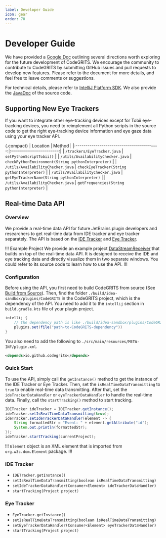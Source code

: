 ```yaml
---
label: Developer Guide
icon: gear
order: 70
---
```


# Developer Guide

We have provided a [Google Doc](https://docs.google.com/document/d/1_F2sq6U0riRSHU5WK0StQeAnJHSHCKZR9L_EZUeT6RE/edit?usp=sharing) outlining several directions worth exploring for the future development of CodeGRITS.
We encourage the community to contribute to CodeGRITS by submitting GitHub issues and pull requests to develop new features.
Please refer to the document for more details, and feel free to leave comments or suggestions.

For technical details, please refer to [IntelliJ Platform SDK](https://plugins.jetbrains.com/docs/intellij/welcome.html).
We also provide the [JavaDoc](docs/index.html) of the source code.

## Supporting New Eye Trackers

If you want to integrate other eye-tracking devices except for Tobii eye-tracking devices, you need to reimplement all
Python scripts in the source code to get the right eye-tracking device information and eye gaze data using your eye
tracker API.

{.compact}
| Location | Method |
|:------------------------------------------:|:------------------------:|
| `/trackers/EyeTracker.java` | `setPythonScriptTobii()` |
| `/utils/AvailabilityChecker.java` | `checkPythonEnvironment(String pythonInterpreter)` |
| `/utils/AvailabilityChecker.java` | `checkEyeTracker(String pythonInterpreter)` |
| `/utils/AvailabilityChecker.java` | `getEyeTrackerName(String pythonInterpreter)` |
| `/utils/AvailabilityChecker.java` | `getFrequencies(String pythonInterpreter)` |

## Real-time Data API

### Overview

We provide a real-time data API for future JetBrains plugin developers and researchers to get real-time data from
IDE tracker and eye tracker separately. The API is based on the [IDE Tracker](#ide-tracker)
and [Eye Tracker](#eye-tracker).

!!! Example Project
We provide an example project [DataStreamReceiver](https://github.com/codegrits/DataStreamReceiver)
that builds on top of the real-time data API. It is designed to receive the IDE and eye tracking data and directly 
visualize them in two separate windows. You could refer to its source code to learn how to use the API.
!!!

### Configuration

Before using the API, you first need to build CodeGRITS from source
(See [Build from Source](usage.md#build-from-source)). Then, find the folder `./build/idea-sandbox/plugins/CodeGRITS`
in the CodeGRITS project, which is the dependency of the API. You need to add it to the `intellij` section
in `build.gradle.kts` file of your plugin project.

```groovy
intellij {
    // the dependency path is like ./build/idea-sandbox/plugins/CodeGRITS
    plugins.set(file("path-to-CodeGRITS-dependency"))
}
```

You also need to add the following to `./src/main/resources/META-INF/plugin.xml`.

```xml
<depends>io.github.codegrits</depends>
```

### Quick Start

To use the API, simply call the `getInstance()` method to get the instance of the IDE Tracker or Eye Tracker. Then, set
the `isRealTimeDataTransmitting` to `true` to enable real-time data transmitting. After that, set
the `ideTrackerDataHandler` or `eyeTrackerDataHandler` to handle the real-time data. Finally, call the `startTracking()`
method to start tracking.

```java
IDETracker ideTracker = IDETracker.getInstance();
ideTracker.setIsRealTimeDataTransmitting(true);
ideTracker.setIdeTrackerDataHandler(element -> {
    String formattedStr = "Event: " + element.getAttribute("id");
    System.out.println(formattedStr);
});
ideTracker.startTracking(currentProject);
```

!!!
`Element` object is an XML element that is imported from `org.w3c.dom.Element` package.
!!!

### IDE Tracker

- `IDETracker.getInstance()`
- `setIsRealTimeDataTransmitting(boolean isRealTimeDataTransmitting)`
- `setIdeTrackerDataHandler(Consumer<Element> ideTrackerDataHandler)`
- `startTracking(Project project)`

### Eye Tracker

- `EyeTracker.getInstance()`
- `setIsRealTimeDataTransmitting(boolean isRealTimeDataTransmitting)`
- `setEyeTrackerDataHandler(Consumer<Element> eyeTrackerDataHandler)`
- `startTracking(Project project)`